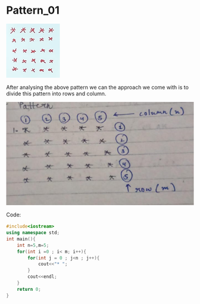 # Pattern_01
![Local Image](./pics/Pattern_01.png "Local Picture")

After analysing the above pattern we can the approach we come with is to divide this pattern into rows and column.

![Local Image](./pics/Approach_01.png "Local Picture")

Code:
```cpp
#include<iostream>
using namespace std;
int main(){
    int n=5,m=5;
    for(int i =0 ; i< m; i++){
        for(int j = 0 ; j<n ; j++){
            cout<<"* ";
        }
        cout<<endl;
    }
    return 0;
}
```